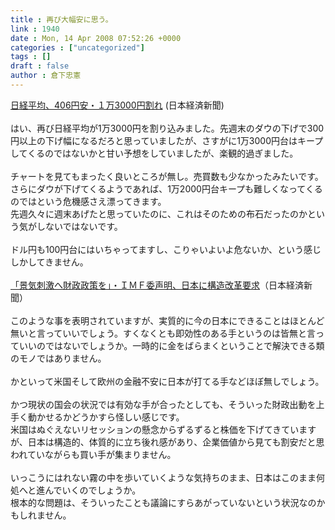 ```yaml
---
title : 再び大幅安に思う。
link : 1940
date : Mon, 14 Apr 2008 07:52:26 +0000
categories : ["uncategorized"]
tags : []
draft : false
author : 倉下忠憲
---
```


<A HREF="http://www.nikkei.co.jp/news/main/20080414NT001Y01814042008.html" TARGET="_blank">日経平均、406円安・１万3000円割れ</A> (日本経済新聞)<BR><BR>はい、再び日経平均が1万3000円を割り込みました。先週末のダウの下げで300円以上の下げ幅になるだろと思っていましたが、さすがに1万3000円台はキープしてくるのではないかと甘い予想をしていましたが、楽観的過ぎました。<BR><BR>チャートを見てもまったく良いところが無し。売買数も少なかったみたいです。<BR>さらにダウが下げてくるようであれば、1万2000円台キープも難しくなってくるのではという危機感さえ漂ってきます。<BR>先週久々に週末あげたと思っていたのに、これはそのための布石だったのかという気がしないではないです。<BR><BR>ドル円も100円台にはいちゃってますし、こりゃいよいよ危ないか、という感じしかしてきません。<BR><BR><A HREF="http://www.nikkei.co.jp/news/keizai/20080414AT3S1300714042008.html" TARGET="_blank">「景気刺激へ財政政策を」・ＩＭＦ委声明、日本に構造改革要求</A>（日本経済新聞）<BR><BR>このような事を表明されていますが、実質的に今の日本にできることはほとんど無いと言っていいでしょう。すくなくとも即効性のある手というのは皆無と言っていいのではないでしょうか。一時的に金をばらまくということで解決できる類のモノではありません。<BR><BR>かといって米国そして欧州の金融不安に日本が打てる手などほぼ無しでしょう。<BR><BR>かつ現状の国会の状況では有効な手が合ったとしても、そういった財政出動を上手く動かせるかどうかすら怪しい感じです。<BR>米国はぬぐえないリセッションの懸念からずるずると株価を下げてきていますが、日本は構造的、体質的に立ち後れ感があり、企業価値から見ても割安だと思われていながらも買い手が集まりません。<BR><BR>いっこうにはれない霧の中を歩いていくような気持ちのまま、日本はこのまま何処へと進んでいくのでしょうか。<BR>根本的な問題は、そういったことも議論にすらあがっていないという状況なのかもしれません。<br><br>
